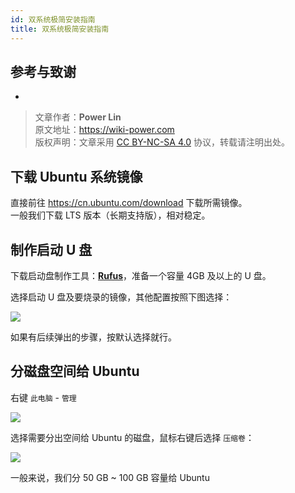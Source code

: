 ```yaml
---
id: 双系统极简安装指南
title: 双系统极简安装指南
---
```


## 参考与致谢

- []()

> 文章作者：**Power Lin**  
> 原文地址：<https://wiki-power.com>  
> 版权声明：文章采用 [CC BY-NC-SA 4.0](https://creativecommons.org/licenses/by/4.0/deed.zh) 协议，转载请注明出处。

## 下载 Ubuntu 系统镜像

直接前往 <https://cn.ubuntu.com/download> 下载所需镜像。  
一般我们下载 LTS 版本（长期支持版），相对稳定。

## 制作启动 U 盘

下载启动盘制作工具：[**Rufus**](http://rufus.ie/)，准备一个容量 4GB 及以上的 U 盘。

选择启动 U 盘及要烧录的镜像，其他配置按照下图选择：

![](https://wiki-media-1253965369.cos.ap-guangzhou.myqcloud.com/img/20210323163003.png)

如果有后续弹出的步骤，按默认选择就行。

## 分磁盘空间给 Ubuntu

右键 `此电脑` - `管理`

![](https://wiki-media-1253965369.cos.ap-guangzhou.myqcloud.com/img/20210323163446.png)

选择需要分出空间给 Ubuntu 的磁盘，鼠标右键后选择 `压缩卷`：

![](https://wiki-media-1253965369.cos.ap-guangzhou.myqcloud.com/img/20210323164043.png)

一般来说，我们分 50 GB ~ 100 GB 容量给 Ubuntu
